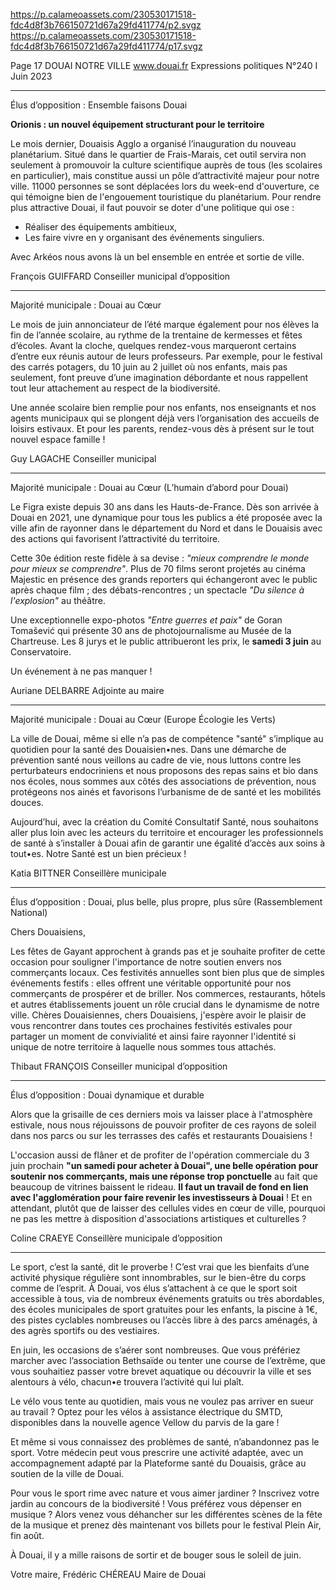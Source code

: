 https://p.calameoassets.com/230530171518-fdc4d8f3b766150721d67a29fd411774/p2.svgz
https://p.calameoassets.com/230530171518-fdc4d8f3b766150721d67a29fd411774/p17.svgz

Page  17
DOUAI NOTRE VILLE
www.douai.fr
Expressions politiques
N°240   I
Juin 2023

---

Élus d’opposition : Ensemble faisons Douai

**Orionis : un nouvel équipement structurant pour le territoire**

Le mois dernier, Douaisis Agglo a organisé l’inauguration du nouveau planétarium. Situé dans le quartier de Frais-Marais, cet outil servira non seulement à promouvoir la culture scientifique auprès de tous (les scolaires en particulier), mais constitue aussi un pôle d’attractivité majeur pour notre ville. 11000 personnes se sont déplacées lors du week-end d'ouverture, ce qui témoigne bien de l'engouement touristique du planétarium. Pour rendre plus attractive Douai, il faut pouvoir se doter d'une politique qui ose :
- Réaliser des équipements ambitieux,
- Les faire vivre en y organisant des événements singuliers.

Avec Arkéos nous avons là un bel ensemble en entrée et sortie de ville.

François GUIFFARD
Conseiller municipal d’opposition

---

Majorité municipale : Douai au Cœur

Le mois de juin annonciateur de l’été marque également pour nos élèves la fin de l’année scolaire, au rythme de la trentaine de kermesses et fêtes d’écoles. Avant la cloche, quelques rendez-vous marqueront certains d’entre eux réunis autour de leurs professeurs. Par exemple, pour le festival des carrés potagers, du 10 juin au 2 juillet où nos enfants, mais pas seulement, font preuve d’une imagination débordante et nous rappellent tout leur attachement au respect de la biodiversité.

Une année scolaire bien remplie pour nos enfants, nos enseignants et nos agents municipaux qui se plongent déjà vers l’organisation des accueils de loisirs estivaux. Et pour les parents, rendez-vous dès à présent sur le tout nouvel espace famille !

Guy LAGACHE
Conseiller municipal

---

Majorité municipale : Douai au Cœur (L’humain d’abord pour Douai)

Le Figra existe depuis 30 ans dans les Hauts-de-France. Dès son arrivée à Douai en 2021, une dynamique pour tous les publics a été proposée avec la ville afin de rayonner dans le département du Nord et dans le Douaisis avec des actions qui favorisent l’attractivité du territoire.

Cette 30e édition reste fidèle à sa devise : *"mieux comprendre le monde pour mieux se comprendre"*. Plus de 70 films seront projetés au cinéma Majestic en présence des grands reporters qui échangeront avec le public après chaque film ; des débats-rencontres ; un spectacle *"Du silence à l'explosion"* au théâtre.

Une exceptionnelle expo-photos *"Entre guerres et paix"* de Goran Tomašević qui présente 30 ans de photojournalisme au Musée de la Chartreuse. Les 8 jurys et le public attribueront les prix, le **samedi 3 juin** au Conservatoire.

Un événement à ne pas manquer !

Auriane DELBARRE
Adjointe au maire

---

Majorité municipale : Douai au Cœur (Europe Écologie les Verts)

La ville de Douai, même si elle n’a pas de compétence "santé" s’implique au quotidien pour la santé des Douaisien•nes. Dans une démarche de prévention santé nous veillons au cadre de vie, nous luttons contre les perturbateurs endocriniens et nous proposons des repas sains et bio dans nos écoles,  nous sommes aux côtés des associations de prévention, nous protégeons nos ainés et favorisons l’urbanisme de de santé et les mobilités douces.

Aujourd’hui, avec la création du Comité Consultatif Santé, nous souhaitons aller plus loin avec les acteurs du territoire  et encourager les professionnels de santé à s’installer à Douai afin de garantir une égalité d’accès aux soins à tout•es. Notre Santé est un bien précieux !

Katia BITTNER
Conseillère municipale

---

Élus d’opposition : Douai, plus belle, plus propre, plus sûre (Rassemblement National)

Chers Douaisiens,

Les fêtes de Gayant approchent à grands pas et je souhaite profiter de cette occasion pour souligner l'importance de notre soutien envers nos commerçants locaux. Ces festivités annuelles sont bien plus que de simples événements festifs : elles offrent une véritable opportunité pour nos commerçants de prospérer et de briller. Nos commerces, restaurants, hôtels et autres établissements jouent un rôle crucial dans le dynamisme de notre ville. Chères Douaisiennes, chers Douaisiens, j'espère avoir le plaisir de vous rencontrer dans toutes ces prochaines festivités estivales pour partager un moment de convivialité et ainsi faire rayonner l'identité si unique de notre territoire à laquelle nous sommes tous attachés.

Thibaut FRANÇOIS
Conseiller municipal d’opposition

---

Élus d’opposition : Douai dynamique et durable

Alors que la grisaille de ces derniers mois va laisser place à l'atmosphère estivale, nous nous réjouissons de pouvoir profiter de ces rayons de soleil dans nos parcs ou sur les terrasses des cafés et restaurants Douaisiens !

L'occasion aussi de flâner et de profiter de l'opération commerciale du 3 juin prochain **"un samedi pour acheter à Douai", une belle opération pour soutenir nos commerçants, mais une réponse trop ponctuelle**
au fait que beaucoup de vitrines baissent le rideau. **Il faut un travail de fond en lien avec l'agglomération pour faire revenir les investisseurs à Douai** ! Et en attendant, plutôt que de laisser des cellules vides en cœur de ville, pourquoi ne pas les mettre à disposition d'associations artistiques et culturelles ?

Coline CRAEYE
Conseillère municipale d’opposition

---

Le sport, c’est la santé, dit le proverbe ! C’est vrai que les bienfaits d’une activité physique régulière sont innombrables, sur le bien-être du corps comme de l’esprit. À Douai, vos élus s’attachent à ce que le sport soit accessible à tous, via de nombreux événements gratuits ou très abordables, des écoles municipales de sport gratuites pour les enfants, la piscine à 1€, des pistes cyclables nombreuses ou l’accès libre à des parcs aménagés, à des agrès sportifs ou des vestiaires.

En juin, les occasions de s’aérer sont nombreuses. Que vous préfériez marcher avec l’association Bethsaïde ou tenter une course de l’extrême, que vous souhaitiez passer votre brevet aquatique ou découvrir la ville et ses alentours à vélo, chacun•e trouvera l’activité qui lui plaît.

Le vélo vous tente au quotidien, mais vous ne voulez pas arriver en sueur au travail ? Optez pour les vélos à assistance électrique du SMTD, disponibles dans la nouvelle agence Vellow du parvis de la gare !

Et même si vous connaissez des problèmes de santé, n’abandonnez pas le sport. Votre médecin peut vous prescrire une activité adaptée, avec un accompagnement adapté par la Plateforme santé du Douaisis, grâce au soutien de la ville de Douai.

Pour vous le sport rime avec nature et vous aimer jardiner ? Inscrivez votre jardin au concours de la biodiversité ! Vous préférez vous dépenser en musique ? Alors venez vous déhancher sur les différentes scènes de la fête de la musique et prenez dès maintenant vos billets pour le festival Plein Air, fin août.

À Douai, il y a mille raisons de sortir et de bouger sous le soleil de juin.

Votre maire,
Frédéric CHÉREAU
Maire de Douai
